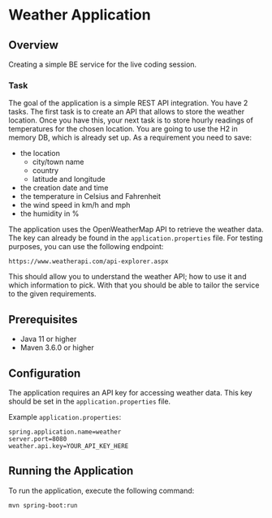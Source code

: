 # Weather Application

## Overview
Creating a simple BE service for the live coding session.

### Task
The goal of the application is a simple REST API integration. You have 2 tasks. The first task is to create an API that 
allows to store the weather location. Once you have this, your next task is to store hourly readings of temperatures for 
the chosen location. You are going to use the H2 in memory DB, which is already set up. As a requirement you need to save:
- the location
  - city/town name
  - country
  - latitude and longitude
- the creation date and time
- the temperature in Celsius and Fahrenheit
- the wind speed in km/h and mph
- the humidity in %

The application uses the OpenWeatherMap API to retrieve the weather data. The key can already be found in the `application.properties` file.
For testing purposes, you can use the following endpoint:
```
https://www.weatherapi.com/api-explorer.aspx
```

This should allow you to understand the weather API; how to use it and which information to pick. With that you should be 
able to tailor the service to the given requirements.

## Prerequisites
- Java 11 or higher
- Maven 3.6.0 or higher

## Configuration
The application requires an API key for accessing weather data. This key should be set in the `application.properties` file.

Example `application.properties`:
```
spring.application.name=weather
server.port=8080
weather.api.key=YOUR_API_KEY_HERE
```

## Running the Application

To run the application, execute the following command:

```
mvn spring-boot:run
```